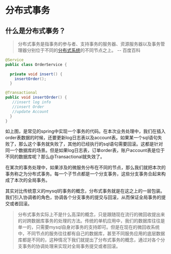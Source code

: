 # 分布式事务

## 什么是分布式事务？

> 分布式事务是指事务的参与者、支持事务的服务器、资源服务器以及事务管理器分别位于不同的[分布式系统](https://baike.baidu.com/item/分布式系统/4905336)的不同节点之上。  -- 百度百科

```java
@Service
public class OrderService {
    
  private void insert() {
    insertOrder();
  }

@Transactional
public void insertOrder() {
   //insert log info
   //insert Order         
   //update Account
  }
}
```

如上图，是常见的spring中实现一个事务的代码。在本次业务处理中，我们在插入order表数据的时候，还要更新log日志表以及account表。如果某一个sql语句失败了，那么这个事务就失败了，其他的已经执行的sql语句需要回滚。这都是针对同一个数据库的场景。但是如果log日志表，订单order表，账户account表是位于不同的数据库呢？那么@Transactional就失效了。

在某次的事务处理中，如果涉及的微服务分布在不同的节点，那么我们就把本次的事务称之为分布式事务。每一个子节点都是一个分支事务，这些分支事务合起来构成了本次的全局事务。

其实对比传统意义的mysql的事务的概念，分布式事务就是在这之上的一层包装。我们引入协调者的角色，协调各个分支事务的提交与回滚，从而保证全局事务的提交或者回滚。

> 分布式事务实际上不是什么高深的概念，只是跟随现在流行的微回收提出来的对跨数据库事务的处理的方法。传统的单机应用中，我们的数据库往往是单一的，只需要mysql自身对事务的支持即可。但是在现在的微回收系统中，不同节点的服务往往都有自己的数据库，甚至不同服务应用的底层数据库都是不同的，这种情况下我们就提出了分布式事务的概念，通过对各个分支事务的协调处理来实现对全局事务提交或者回滚。

